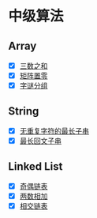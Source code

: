 # 中级算法

## Array
- [x] [三数之和](https://github.com/runningIris/LeetCode/blob/master/algorithms/medium/array/3-sum.cpp)
- [x] [矩阵置零](https://github.com/runningIris/LeetCode/blob/master/algorithms/medium/array/set-zeroes.cpp)
- [x] [字谜分组](https://github.com/runningIris/LeetCode/blob/master/algorithms/medium/array/group-anagram.cpp)

## String
- [x] [无重复字符的最长子串](https://github.com/runningIris/LeetCode/blob/master/algorithms/medium/string/length-of-longest-substring.cpp)
- [x] [最长回文子串](https://github.com/runningIris/LeetCode/blob/master/algorithms/medium/string/longest-palindrome.cpp)

## Linked List
- [x] [奇偶链表](https://github.com/runningIris/LeetCode/blob/master/algorithms/medium/link-list/odd-even-list.cpp)
- [x] [两数相加](https://github.com/runningIris/LeetCode/blob/master/algorithms/medium/link-list/add-two-numbers.cpp)
- [x] [相交链表](https://github.com/runningIris/LeetCode/blob/master/algorithms/medium/link-list/get-intersection-node.cpp)
